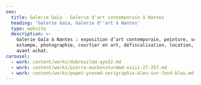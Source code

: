 ```yaml
---
seo:
  title: Galerie Gaïa - Galerie d'art contemporain à Nantes
  heading: 'Galerie Gaïa, Galerie d''art à Nantes'
  type: website
  description: >-
    Galerie Gaïa à Nantes : exposition d’art contemporain, peinture, sculpture,
    estampe, photographie, courtier en art, défiscalisation, location, prêt
    avant achat.
carousel:
  - work: content/works/dubreuilmd-qye32.md
  - work: content/works/pierre-muckensturmmd-xxiii-27-257.md
  - work: content/works/popet-yvesmd-serigraphie-bleu-sur-fond-bleu.md
---
```



